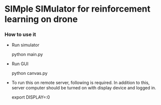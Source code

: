 # SIMple SIMulator for reinforcement learning on drone


### How to use it

- Run simulator

    python main.py

- Run GUI

    python canvas.py

- To run this on remote server, following is required. In addition to this,
server computer should be turned on with display device and logged in.

    export DISPLAY=:0